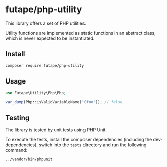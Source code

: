 # futape/php-utility

This library offers a set of PHP utilities.

Utility functions are implemented as static functions in an abstract class, which is never expected to be instantiated.

## Install

```bash
composer require futape/php-utility
```

## Usage

```php
use Futape\Utility\Php\Php;

var_dump(Php::isValidVariableName('0foo')); // false
```

## Testing

The library is tested by unit tests using PHP Unit.

To execute the tests, install the composer dependencies (including the dev-dependencies), switch into the `tests`
directory and run the following command:

```bash
../vendor/bin/phpunit
```
